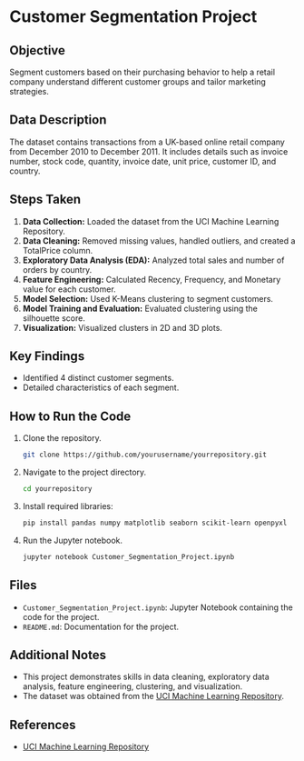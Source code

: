 # Customer Segmentation Project

## Objective
Segment customers based on their purchasing behavior to help a retail company understand different customer groups and tailor marketing strategies.

## Data Description
The dataset contains transactions from a UK-based online retail company from December 2010 to December 2011. It includes details such as invoice number, stock code, quantity, invoice date, unit price, customer ID, and country.

## Steps Taken
1. **Data Collection:** Loaded the dataset from the UCI Machine Learning Repository.
2. **Data Cleaning:** Removed missing values, handled outliers, and created a TotalPrice column.
3. **Exploratory Data Analysis (EDA):** Analyzed total sales and number of orders by country.
4. **Feature Engineering:** Calculated Recency, Frequency, and Monetary value for each customer.
5. **Model Selection:** Used K-Means clustering to segment customers.
6. **Model Training and Evaluation:** Evaluated clustering using the silhouette score.
7. **Visualization:** Visualized clusters in 2D and 3D plots.

## Key Findings
- Identified 4 distinct customer segments.
- Detailed characteristics of each segment.

## How to Run the Code
1. Clone the repository.
    ```bash
    git clone https://github.com/yourusername/yourrepository.git
    ```
2. Navigate to the project directory.
    ```bash
    cd yourrepository
    ```
3. Install required libraries:
    ```bash
    pip install pandas numpy matplotlib seaborn scikit-learn openpyxl
    ```
4. Run the Jupyter notebook.
    ```bash
    jupyter notebook Customer_Segmentation_Project.ipynb
    ```

## Files
- `Customer_Segmentation_Project.ipynb`: Jupyter Notebook containing the code for the project.
- `README.md`: Documentation for the project.

## Additional Notes
- This project demonstrates skills in data cleaning, exploratory data analysis, feature engineering, clustering, and visualization.
- The dataset was obtained from the [UCI Machine Learning Repository](https://archive.ics.uci.edu/ml/index.php).

## References
- [UCI Machine Learning Repository](https://archive.ics.uci.edu/ml/index.php)
